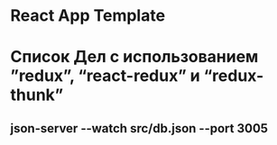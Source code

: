 # React App Template

# Список Дел c использованием ”redux”, “react-redux” и “redux-thunk”

## json-server --watch src/db.json --port 3005
